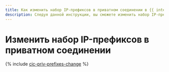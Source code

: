 ```yaml
---
title: Как изменить набор IP-префиксов в приватном соединении в {{ interconnect-full-name }}
description: Следуя данной инструкции, вы сможете изменить набор IP-префиксов в приватном соединении в {{ interconnect-name }}.
---
```


# Изменить набор IP-префиксов в приватном соединении

{% include [cic-priv-prefixes-change](../../_tutorials/routing/priv-prefixes-change.md) %}
